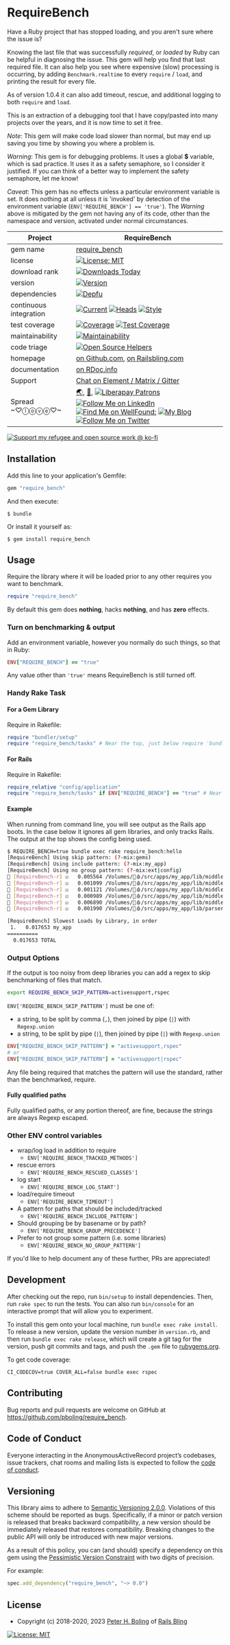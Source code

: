 # RequireBench

Have a Ruby project that has stopped loading, and you aren't sure where the issue is?

Knowing the last file that was successfully _required_, or _loaded_ by Ruby can be helpful in diagnosing the issue.  This gem will help you find that last required file.  It can also help you see where expensive (slow) processing is occurring, by adding `Benchmark.realtime` to every `require` / `load`, and printing the result for every file.

As of version 1.0.4 it can also add timeout, rescue, and additional logging to both `require` and `load`.

This is an extraction of a debugging tool that I have copy/pasted into many projects over the years, and it is now time to set it free.

*Note*: This gem will make code load slower than normal, but may end up saving you time by showing you where a problem is.

*Warning*: This gem is for debugging problems.  It uses a global **$** variable, which is sad practice.  It uses it as a safety semaphore, so I consider it justified.  If you can think of a better way to implement the safety semaphore, let me know!

*Caveat*: This gem has no effects unless a particular environment variable is set.  It does nothing at all unless it is 'invoked' by detection of the environment variable (`ENV['REQUIRE_BENCH'] == 'true'`).  The *Warning* above is mitigated by the gem not having any of its code, other than the namespace and version, activated under normal circumstances.

| Project                | RequireBench                                                                                                                                                                                                                                                                                                                      |
|------------------------|-----------------------------------------------------------------------------------------------------------------------------------------------------------------------------------------------------------------------------------------------------------------------------------------------------------------------------------|
| gem name               | [require_bench](https://rubygems.org/gems/require_bench)                                                                                                                                                                                                                                                                          |
| license                | [![License: MIT](https://img.shields.io/badge/License-MIT-green.svg)](https://opensource.org/licenses/MIT)                                                                                                                                                                                                                        |
| download rank          | [![Downloads Today](https://img.shields.io/gem/rd/require_bench.svg)](https://github.com/pboling/require_bench)                                                                                                                                                                                                                   |
| version                | [![Version](https://img.shields.io/gem/v/require_bench.svg)](https://rubygems.org/gems/require_bench)                                                                                                                                                                                                                             |
| dependencies           | [![Depfu](https://badges.depfu.com/badges/247bffc753b0cd49d3c08ce03b5c251c/count.svg)](https://depfu.com/github/pboling/require_bench?project_id=5824)                                                                                                                                                                            |
| continuous integration | [![Current][🚎ini-cwfi]][🚎ini-cwf] [![Heads][🖐ini-hwfi]][🖐ini-hwf] [![Style][🧮ini-swfi]][🧮ini-swf]                                                                                                                                                                                                                           |
| test coverage          | [![Coverage][📗ini-covwfi]][📗ini-covwf] [![Test Coverage](https://api.codeclimate.com/v1/badges/18523205c207a2b53045/test_coverage)](https://codeclimate.com/github/pboling/require_bench/test_coverage)                                                                                                                         |
| maintainability        | [![Maintainability](https://api.codeclimate.com/v1/badges/18523205c207a2b53045/maintainability)](https://codeclimate.com/github/pboling/require_bench/maintainability)                                                                                                                                                            |
| code triage            | [![Open Source Helpers](https://www.codetriage.com/pboling/require_bench/badges/users.svg)](https://www.codetriage.com/pboling/require_bench)                                                                                                                                                                                     |
| homepage               | [on Github.com][homepage], [on Railsbling.com][blogpage]                                                                                                                                                                                                                                                                          |
| documentation          | [on RDoc.info][documentation]                                                                                                                                                                                                                                                                                                     |
| Support                | [Chat on Element / Matrix / Gitter][🏘chat]                                                                                                                                                                                                                                                                                       |
| Spread ~♡ⓛⓞⓥⓔ♡~        | [🌏](https://about.me/peter.boling), [👼](https://angel.co/peter-boling), [![Liberapay Patrons][⛳liberapay-img]][⛳liberapay] [![Follow Me on LinkedIn][🖇linkedin-img]][🖇linkedin] [![Find Me on WellFound:][✌️wellfound-img]][✌️wellfound] [![My Blog][🚎blog-img]][🚎blog] [![Follow Me on Twitter][🐦twitter-img]][🐦twitter] |

[![Support my refugee and open source work @ ko-fi](https://ko-fi.com/img/githubbutton_sm.svg)](https://ko-fi.com/O5O86SNP4)

[⛳liberapay-img]: https://img.shields.io/liberapay/patrons/pboling.svg?logo=liberapay
[⛳liberapay]: https://liberapay.com/pboling/donate
[🖇linkedin]: http://www.linkedin.com/in/peterboling
[🖇linkedin-img]: https://img.shields.io/badge/PeterBoling-blue?style=plastic&logo=linkedin
[✌️wellfound]: https://angel.co/u/peter-boling
[✌️wellfound-img]: https://img.shields.io/badge/peter--boling-orange?style=plastic&logo=angellist
[🐦twitter]: http://twitter.com/intent/user?screen_name=galtzo
[🐦twitter-img]: https://img.shields.io/twitter/follow/galtzo.svg?style=social&label=Follow%20@galtzo
[🚎blog]: http://www.railsbling.com/tags/oauth2/
[🚎blog-img]: https://img.shields.io/badge/blog-railsbling-brightgreen.svg?style=flat
[my🧪lab]: https://gitlab.com/pboling
[my🧊berg]: https://codeberg.org/pboling
[my🛖hut]: https://sr.ht/~galtzo/

<!-- columnar badge #s for Project Health table:
⛳️
🖇
🏘
🚎
🖐
🧮
📗
🚀
💄
👽
-->

[🚎ini-cwf]: https://github.com/pboling/require_bench/actions/workflows/current.yml
[🚎ini-cwfi]: https://github.com/pboling/require_bench/actions/workflows/current.yml/badge.svg
[🖐ini-hwf]: https://github.com/pboling/require_bench/actions/workflows/heads.yml
[🖐ini-hwfi]: https://github.com/pboling/require_bench/actions/workflows/heads.yml/badge.svg
[🧮ini-swf]: https://github.com/pboling/require_bench/actions/workflows/style.yml
[🧮ini-swfi]: https://github.com/pboling/require_bench/actions/workflows/style.yml/badge.svg
[📗ini-covwf]: https://github.com/pboling/require_bench/actions/workflows/coverage.yml
[📗ini-covwfi]: https://github.com/pboling/require_bench/actions/workflows/coverage.yml/badge.svg

[🏘chat]: https://matrix.to/#/#pboling_require_bench:gitter.im

## Installation

Add this line to your application's Gemfile:

```ruby
gem "require_bench"
```

And then execute:

    $ bundle

Or install it yourself as:

    $ gem install require_bench

## Usage

Require the library where it will be loaded prior to any other requires you want to benchmark.

```ruby
require "require_bench"
```

By default this gem does **nothing**, hacks **nothing**, and has **zero** effects.

### Turn on benchmarking & output

Add an environment variable, however you normally do such things, so that in Ruby:

```ruby
ENV["REQUIRE_BENCH"] == "true"
```

Any value other than `'true'` means RequireBench is still turned off.

### Handy Rake Task

#### For a Gem Library

Require in Rakefile:

```ruby
require "bundler/setup"
require "require_bench/tasks" # Near the top, just below require 'bundler/setup'!
```

#### For Rails

Require in Rakefile:

```ruby
require_relative "config/application"
require "require_bench/tasks" if ENV["REQUIRE_BENCH"] == "true" # Near the top, just below require_relative 'config/application'!
```

#### Example

When running from command line, you will see output as the Rails app boots. In the case below it ignores all gem libraries, and only tracks Rails.
The output at the top shows the config being used.
```bash
$ REQUIRE_BENCH=true bundle exec rake require_bench:hello
[RequireBench] Using skip pattern: (?-mix:gems)
[RequireBench] Using include pattern: (?-mix:my_app)
[RequireBench] Using no group pattern: (?-mix:ext|config)
🚥 [RequireBench-r] ☑️   0.005564 /Volumes/🐉🩸/src/apps/my_app/lib/middleware/omniauth_bypass.rb 🚥
🚥 [RequireBench-r] ☑️   0.001099 /Volumes/🐉🩸/src/apps/my_app/lib/middleware/sidekiq/match_deployment_rules.rb 🚥
🚥 [RequireBench-r] ☑️   0.001121 /Volumes/🐉🩸/src/apps/my_app/lib/middleware/sidekiq/request_store.rb 🚥
🚥 [RequireBench-r] ☑️   0.000989 /Volumes/🐉🩸/src/apps/my_app/lib/middleware/sidekiq/clear_active_record_connections.rb 🚥
🚥 [RequireBench-r] ☑️   0.006890 /Volumes/🐉🩸/src/apps/my_app/lib/middleware/sidekiq/worker_killer.rb 🚥
🚥 [RequireBench-r] ☑️   0.001990 /Volumes/🐉🩸/src/apps/my_app/lib/parsers/pku_parser.rb 🚥

[RequireBench] Slowest Loads by Library, in order
 1.   0.017653 my_app
==========
  0.017653 TOTAL
```

### Output Options

If the output is too noisy from deep libraries you can add a regex to skip benchmarking of files that match.

```bash
export REQUIRE_BENCH_SKIP_PATTERN=activesupport,rspec
```

`ENV['REQUIRE_BENCH_SKIP_PATTERN']` must be one of:
  * a string, to be split by comma (`,`), then joined by pipe (`|`) with `Regexp.union`
  * a string, to be split by pipe (`|`), then joined by pipe (`|`) with `Regexp.union`

```ruby
ENV["REQUIRE_BENCH_SKIP_PATTERN"] = "activesupport,rspec"
# or
ENV["REQUIRE_BENCH_SKIP_PATTERN"] = "activesupport|rspec"
```

Any file being required that matches the pattern will use the standard, rather than the benchmarked, require.

#### Fully qualified paths

Fully qualified paths, or any portion thereof, are fine, because the strings are always Regexp escaped.

### Other ENV control variables

- wrap/log load in addition to require
    - `ENV['REQUIRE_BENCH_TRACKED_METHODS']`
- rescue errors
    - `ENV['REQUIRE_BENCH_RESCUED_CLASSES']`
- log start
    - `ENV['REQUIRE_BENCH_LOG_START']`
- load/require timeout
    - `ENV['REQUIRE_BENCH_TIMEOUT']`
- A pattern for paths that should be included/tracked
    - `ENV['REQUIRE_BENCH_INCLUDE_PATTERN']`
- Should grouping be by basename or by path?
    - `ENV['REQUIRE_BENCH_GROUP_PRECEDENCE']`
- Prefer to not group some pattern (i.e. some libraries)
    - `ENV['REQUIRE_BENCH_NO_GROUP_PATTERN']`

If you'd like to help document any of these further, PRs are appreciated!

## Development

After checking out the repo, run `bin/setup` to install dependencies. Then, run `rake spec` to run the tests. You can also run `bin/console` for an interactive prompt that will allow you to experiment.

To install this gem onto your local machine, run `bundle exec rake install`. To release a new version, update the version number in `version.rb`, and then run `bundle exec rake release`, which will create a git tag for the version, push git commits and tags, and push the `.gem` file to [rubygems.org](https://rubygems.org).

To get code coverage:
```shell
CI_CODECOV=true COVER_ALL=false bundle exec rspec
```

## Contributing

Bug reports and pull requests are welcome on GitHub at https://github.com/pboling/require_bench.

## Code of Conduct

Everyone interacting in the AnonymousActiveRecord project’s codebases, issue trackers, chat rooms and mailing lists is expected to follow the [code of conduct](https://github.com/pboling/require_bench/blob/master/CODE_OF_CONDUCT.md).

## Versioning

This library aims to adhere to [Semantic Versioning 2.0.0][semver].
Violations of this scheme should be reported as bugs. Specifically,
if a minor or patch version is released that breaks backward
compatibility, a new version should be immediately released that
restores compatibility. Breaking changes to the public API will
only be introduced with new major versions.

As a result of this policy, you can (and should) specify a
dependency on this gem using the [Pessimistic Version Constraint][pvc] with two digits of precision.

For example:

```ruby
spec.add_dependency("require_bench", "~> 0.0")
```

## License

* Copyright (c) 2018-2020, 2023 [Peter H. Boling][peterboling] of [Rails Bling][railsbling]

[![License: MIT](https://img.shields.io/badge/License-MIT-green.svg)](https://opensource.org/licenses/MIT)

[license]: LICENSE
[semver]: http://semver.org/
[pvc]: http://guides.rubygems.org/patterns/#pessimistic-version-constraint
[railsbling]: http://www.railsbling.com
[peterboling]: http://www.peterboling.com
[documentation]: http://rdoc.info/github/pboling/require_bench/frames
[homepage]: https://github.com/pboling/require_bench/
[blogpage]: http://www.railsbling.com/tags/require_bench/

